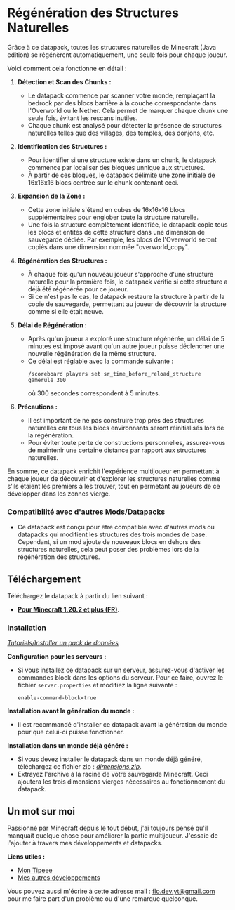# Régénération des Structures Naturelles

Grâce à ce datapack, toutes les structures naturelles de Minecraft (Java edition) se régénèrent automatiquement, une seule fois pour chaque joueur.

 Voici comment cela fonctionne en détail :

1. **Détection et Scan des Chunks :**
   - Le datapack commence par scanner votre monde, remplaçant la bedrock par des blocs barrière à la couche correspondante dans l'Overworld ou le Nether. Cela permet de marquer chaque chunk une seule fois, évitant les rescans inutiles.
   - Chaque chunk est analysé pour détecter la présence de structures naturelles telles que des villages, des temples, des donjons, etc.

2. **Identification des Structures :**
   - Pour identifier si une structure existe dans un chunk, le datapack commence par localiser des bloques unnique aux structures. 
   - À partir de ces bloques, le datapack délimite une zone initiale de 16x16x16 blocs centrée sur le chunk contenant ceci.

3. **Expansion de la Zone :**
   - Cette zone initiale s'étend en cubes de 16x16x16 blocs supplémentaires pour englober toute la structure naturelle.
   - Une fois la structure complètement identifiée, le datapack copie tous les blocs et entités de cette structure dans une dimension de sauvegarde dédiée. Par exemple, les blocs de l'Overworld seront copiés dans une dimension nommée "overworld_copy".

4. **Régénération des Structures :**
   - À chaque fois qu'un nouveau joueur s'approche d'une structure naturelle pour la première fois, le datapack vérifie si cette structure a déjà été régénérée pour ce joueur.
   - Si ce n'est pas le cas, le datapack restaure la structure à partir de la copie de sauvegarde, permettant au joueur de découvrir la structure comme si elle était neuve.

5. **Délai de Régénération :**
   - Après qu'un joueur a exploré une structure régénérée, un délai de 5 minutes est imposé avant qu'un autre joueur puisse déclencher une nouvelle régénération de la même structure.
   - Ce délai est réglable avec la commande suivante :
     ```
     /scoreboard players set sr_time_before_reload_structure gamerule 300
     ```
     où 300 secondes correspondent à 5 minutes.

6. **Précautions :**
   - Il est important de ne pas construire trop près des structures naturelles car tous les blocs environnants seront réinitialisés lors de la régénération.
   - Pour éviter toute perte de constructions personnelles, assurez-vous de maintenir une certaine distance par rapport aux structures naturelles.

En somme, ce datapack enrichit l'expérience multijoueur en permettant à chaque joueur de découvrir et d'explorer les structures naturelles comme s'ils étaient les premiers à les trouver, tout en permetant au joueurs de ce développer dans les zonnes vierge.

 ### Compatibilité avec d'autres Mods/Datapacks
  - Ce datapack est conçu pour être compatible avec d'autres mods ou datapacks qui modifient les structures des trois mondes de base. Cependant, si un mod ajoute de nouveaux blocs en dehors des structures naturelles, cela peut poser des problèmes lors de la régénération des structures.

## Téléchargement

 Téléchargez le datapack à partir du lien suivant : 
 
 - [**Pour Minecraft 1.20.2 et plus (FR)**](https://github.com/FloDev-yt/Structure_reloading//releases/tag/MC-1.20.2_FR).


### Installation

[*Tutoriels/Installer un pack de données*](https://fr.minecraft.wiki/w/Tutoriels/Installer_un_pack_de_données)

**Configuration pour les serveurs :**
   - Si vous installez ce datapack sur un serveur, assurez-vous d'activer les commandes block dans les options du serveur. Pour ce faire, ouvrez le fichier `server.properties` et modifiez la ligne suivante :

     ```properties
     enable-command-block=true
     ```

**Installation avant la génération du monde :**
   - Il est recommandé d'installer ce datapack avant la génération du monde pour que celui-ci puisse fonctionner.

**Installation dans un monde déjà généré :**
   - Si vous devez installer le datapack dans un monde déjà généré, téléchargez ce fichier zip : [*dimensions.zip*](https://fr.minecraft.wiki/w/Tutoriels/Installer_un_pack_de_données).
   - Extrayez l'archive à la racine de votre sauvegarde Minecraft. Ceci ajoutera les trois dimensions vierges nécessaires au fonctionnement du datapack.


## Un mot sur moi

Passionné par Minecraft depuis le tout début, j'ai toujours pensé qu'il manquait quelque chose pour améliorer la partie multijoueur. J'essaie de l'ajouter à travers mes développements et datapacks.

**Liens utiles :**
- [Mon Tipeee](https://fr.tipeee.com/flo-dev)
- [Mes autres développements](https://github.com/FloDev-yt?tab=repositories)

Vous pouvez aussi m'écrire à cette adresse mail : [flo.dev.yt@gmail.com](mailto:flo.dev.yt@gmail.com) pour me faire part d'un problème ou d'une remarque quelconque.